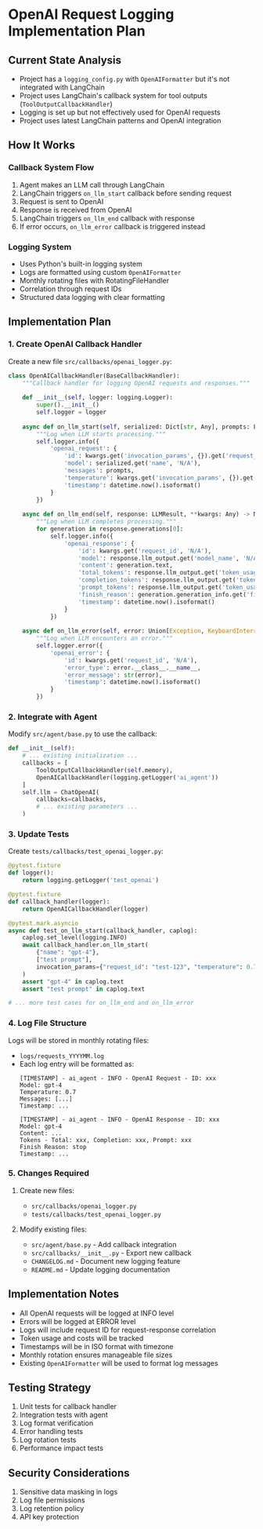 # OpenAI Request Logging Implementation Plan

## Current State Analysis
- Project has a `logging_config.py` with `OpenAIFormatter` but it's not integrated with LangChain
- Project uses LangChain's callback system for tool outputs (`ToolOutputCallbackHandler`)
- Logging is set up but not effectively used for OpenAI requests
- Project uses latest LangChain patterns and OpenAI integration

## How It Works

### Callback System Flow
1. Agent makes an LLM call through LangChain
2. LangChain triggers `on_llm_start` callback before sending request
3. Request is sent to OpenAI
4. Response is received from OpenAI
5. LangChain triggers `on_llm_end` callback with response
6. If error occurs, `on_llm_error` callback is triggered instead

### Logging System
- Uses Python's built-in logging system
- Logs are formatted using custom `OpenAIFormatter`
- Monthly rotating files with RotatingFileHandler
- Correlation through request IDs
- Structured data logging with clear formatting

## Implementation Plan

### 1. Create OpenAI Callback Handler

Create a new file `src/callbacks/openai_logger.py`:
```python
class OpenAICallbackHandler(BaseCallbackHandler):
    """Callback handler for logging OpenAI requests and responses."""
    
    def __init__(self, logger: logging.Logger):
        super().__init__()
        self.logger = logger
    
    async def on_llm_start(self, serialized: Dict[str, Any], prompts: List[str], **kwargs: Any) -> None:
        """Log when LLM starts processing."""
        self.logger.info({
            'openai_request': {
                'id': kwargs.get('invocation_params', {}).get('request_id', 'N/A'),
                'model': serialized.get('name', 'N/A'),
                'messages': prompts,
                'temperature': kwargs.get('invocation_params', {}).get('temperature', 'N/A'),
                'timestamp': datetime.now().isoformat()
            }
        })
    
    async def on_llm_end(self, response: LLMResult, **kwargs: Any) -> None:
        """Log when LLM completes processing."""
        for generation in response.generations[0]:
            self.logger.info({
                'openai_response': {
                    'id': kwargs.get('request_id', 'N/A'),
                    'model': response.llm_output.get('model_name', 'N/A'),
                    'content': generation.text,
                    'total_tokens': response.llm_output.get('token_usage', {}).get('total_tokens', 'N/A'),
                    'completion_tokens': response.llm_output.get('token_usage', {}).get('completion_tokens', 'N/A'),
                    'prompt_tokens': response.llm_output.get('token_usage', {}).get('prompt_tokens', 'N/A'),
                    'finish_reason': generation.generation_info.get('finish_reason', 'N/A'),
                    'timestamp': datetime.now().isoformat()
                }
            })
    
    async def on_llm_error(self, error: Union[Exception, KeyboardInterrupt], **kwargs: Any) -> None:
        """Log when LLM encounters an error."""
        self.logger.error({
            'openai_error': {
                'id': kwargs.get('request_id', 'N/A'),
                'error_type': error.__class__.__name__,
                'error_message': str(error),
                'timestamp': datetime.now().isoformat()
            }
        })
```

### 2. Integrate with Agent

Modify `src/agent/base.py` to use the callback:
```python
def __init__(self):
    # ... existing initialization ...
    callbacks = [
        ToolOutputCallbackHandler(self.memory),
        OpenAICallbackHandler(logging.getLogger('ai_agent'))
    ]
    self.llm = ChatOpenAI(
        callbacks=callbacks,
        # ... existing parameters ...
    )
```

### 3. Update Tests

Create `tests/callbacks/test_openai_logger.py`:
```python
@pytest.fixture
def logger():
    return logging.getLogger('test_openai')

@pytest.fixture
def callback_handler(logger):
    return OpenAICallbackHandler(logger)

@pytest.mark.asyncio
async def test_on_llm_start(callback_handler, caplog):
    caplog.set_level(logging.INFO)
    await callback_handler.on_llm_start(
        {"name": "gpt-4"},
        ["test prompt"],
        invocation_params={"request_id": "test-123", "temperature": 0.7}
    )
    assert "gpt-4" in caplog.text
    assert "test prompt" in caplog.text

# ... more test cases for on_llm_end and on_llm_error
```

### 4. Log File Structure

Logs will be stored in monthly rotating files:
- `logs/requests_YYYYMM.log`
- Each log entry will be formatted as:
  ```
  [TIMESTAMP] - ai_agent - INFO - OpenAI Request - ID: xxx
  Model: gpt-4
  Temperature: 0.7
  Messages: [...]
  Timestamp: ...
  
  [TIMESTAMP] - ai_agent - INFO - OpenAI Response - ID: xxx
  Model: gpt-4
  Content: ...
  Tokens - Total: xxx, Completion: xxx, Prompt: xxx
  Finish Reason: stop
  Timestamp: ...
  ```

### 5. Changes Required

1. Create new files:
   - `src/callbacks/openai_logger.py`
   - `tests/callbacks/test_openai_logger.py`

2. Modify existing files:
   - `src/agent/base.py` - Add callback integration
   - `src/callbacks/__init__.py` - Export new callback
   - `CHANGELOG.md` - Document new logging feature
   - `README.md` - Update logging documentation

## Implementation Notes

- All OpenAI requests will be logged at INFO level
- Errors will be logged at ERROR level
- Logs will include request ID for request-response correlation
- Token usage and costs will be tracked
- Timestamps will be in ISO format with timezone
- Monthly rotation ensures manageable file sizes
- Existing `OpenAIFormatter` will be used to format log messages

## Testing Strategy

1. Unit tests for callback handler
2. Integration tests with agent
3. Log format verification
4. Error handling tests
5. Log rotation tests
6. Performance impact tests

## Security Considerations

1. Sensitive data masking in logs
2. Log file permissions
3. Log retention policy
4. API key protection 
